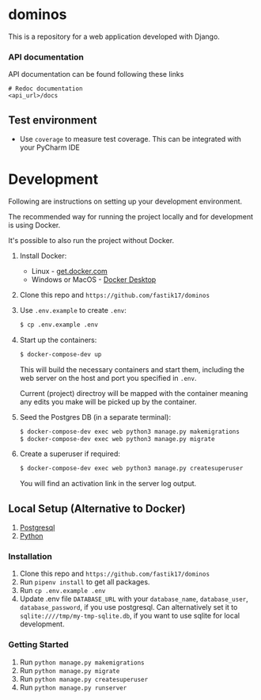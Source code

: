 # dominos

This is a repository for a web application developed with Django.

### API documentation

API documentation can be found following these links

```shell script
# Redoc documentation
<api_url>/docs
```

## Test environment

* Use `coverage` to measure test coverage. This can be integrated with your PyCharm IDE

# Development

Following are instructions on setting up your development environment.

The recommended way for running the project locally and for development is using Docker.

It's possible to also run the project without Docker.

1. Install Docker:
   - Linux - [get.docker.com](https://get.docker.com/)
   - Windows or MacOS - [Docker Desktop](https://www.docker.com/products/docker-desktop)
1. Clone this repo and `https://github.com/fastik17/dominos`

1. Use `.env.example` to create `.env`:
   ```sh
   $ cp .env.example .env
   ```
1. Start up the containers:

   ```sh
   $ docker-compose-dev up
   ```
  
   This will build the necessary containers and start them, including the web server on the host and port you specified in `.env`.

   Current (project) directroy will be mapped with the container meaning any edits you make will be picked up by the container.

1. Seed the Postgres DB (in a separate terminal):
   ```sh
   $ docker-compose-dev exec web python3 manage.py makemigrations
   $ docker-compose-dev exec web python3 manage.py migrate
   ```
1. Create a superuser if required:
   ```sh
   $ docker-compose-dev exec web python3 manage.py createsuperuser
   ```
   You will find an activation link in the server log output.
   

## Local Setup (Alternative to Docker)

1. [Postgresql](https://www.postgresql.org/download/)
2. [Python](https://www.python.org/downloads/release/python-374/)

### Installation


1. Clone this repo and `https://github.com/fastik17/dominos`
2. Run `pipenv install` to get all packages.
3. Run `cp .env.example .env`
4. Update .env file `DATABASE_URL` with your `database_name`, `database_user`, `database_password`, if you use postgresql.
   Can alternatively set it to `sqlite:////tmp/my-tmp-sqlite.db`, if you want to use sqlite for local development.

### Getting Started

1. Run `python manage.py makemigrations`
2. Run `python manage.py migrate`
3. Run `python manage.py createsuperuser`
4. Run `python manage.py runserver`
